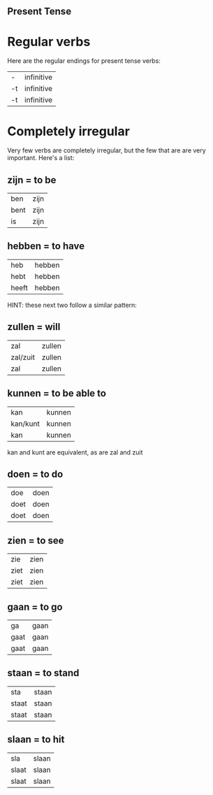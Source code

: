 ## Present Tense

# Regular verbs

Here are the regular endings for present tense verbs:

| | |
---|---
- | infinitive
-t | infinitive
-t | infinitive

# Completely irregular

Very few verbs are completely irregular, but the few that are are very important. Here's a list:

<div class="split " markdown="1">

<div markdown="1">

## zijn = to be

| | |
--|--
ben | zijn
bent | zijn
is | zijn

</div>

<div markdown="1">

## hebben = to have
| | |
--|--
heb | hebben
hebt | hebben
heeft | hebben

</div>

</div>


HINT: these next two follow a similar pattern:


<div class="split" markdown="1">

<div markdown="1">

## zullen = will

| | |
--|--
zal | zullen
zal/zuit | zullen
zal | zullen

</div>

<div markdown="1">

## kunnen = to be able to

| | |
--|--
kan | kunnen
kan/kunt | kunnen
kan | kunnen

</div>

</div>

kan and kunt are equivalent, as are zal and zuit

<div class="split" markdown="1">

<div markdown="1">

## doen = to do

| | |
--|--
doe | doen
doet | doen
doet | doen

</div>

<div markdown="1">

## zien = to see

| | |
--|--
zie | zien
ziet | zien
ziet | zien

</div>

</div>

<div class="split" markdown="1">

<div markdown="1">

## gaan = to go

| | |
--|--
ga | gaan
gaat | gaan
gaat | gaan

</div>

<div markdown="1">

## staan = to stand

| | |
--|--
sta | staan
staat | staan
staat | staan

</div>

</div>

<div class="split" markdown="1">

<div markdown="1">

## slaan = to hit

| | |
--|--
sla | slaan
slaat | slaan
slaat | slaan

</div>

</div>
